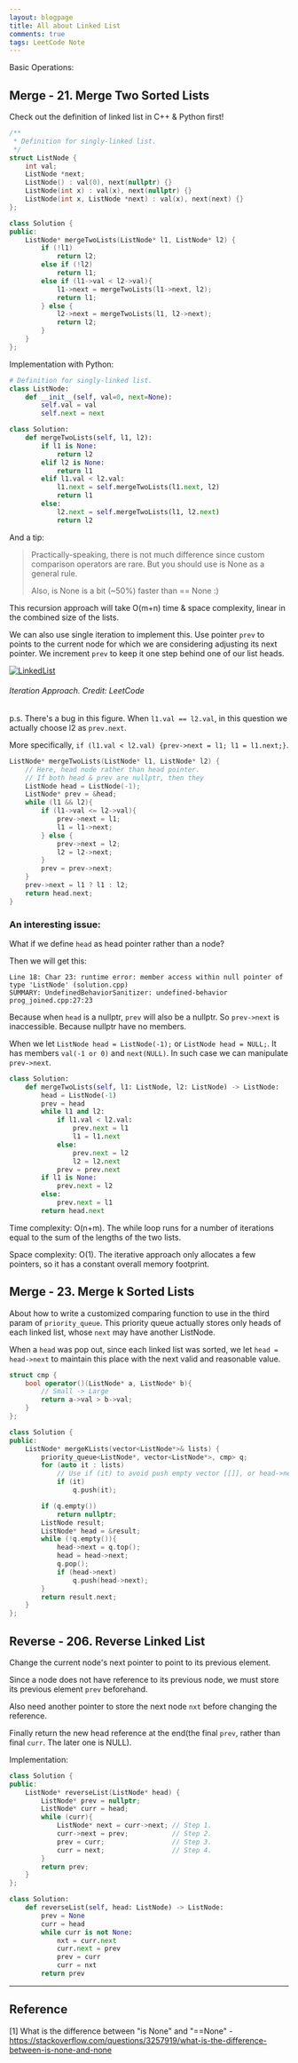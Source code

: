 ```yaml
---
layout: blogpage
title: All about Linked List
comments: true
tags: LeetCode Note
---
```


Basic Operations:
## Merge - 21. Merge Two Sorted Lists ##

Check out the definition of linked list in C++ & Python first!

```cpp
/**
 * Definition for singly-linked list.
 */
struct ListNode {
    int val;
    ListNode *next;
    ListNode() : val(0), next(nullptr) {}
    ListNode(int x) : val(x), next(nullptr) {}
    ListNode(int x, ListNode *next) : val(x), next(next) {}
};

class Solution {
public:
    ListNode* mergeTwoLists(ListNode* l1, ListNode* l2) {
        if (!l1)
            return l2;
        else if (!l2)
            return l1;
        else if (l1->val < l2->val){
            l1->next = mergeTwoLists(l1->next, l2);
            return l1;
        } else {
            l2->next = mergeTwoLists(l1, l2->next);
            return l2;
        }
    }
};
```

Implementation with Python:

```python
# Definition for singly-linked list.
class ListNode:
    def __init__(self, val=0, next=None):
        self.val = val
        self.next = next

class Solution:
    def mergeTwoLists(self, l1, l2):
        if l1 is None:
            return l2
        elif l2 is None:
            return l1
        elif l1.val < l2.val:
            l1.next = self.mergeTwoLists(l1.next, l2)
            return l1
        else:
            l2.next = self.mergeTwoLists(l1, l2.next)
            return l2
```
            
And a tip:

> Practically-speaking, there is not much difference since custom comparison operators are rare. But you should use is None as a general rule.
> 
> Also, is None is a bit (~50%) faster than == None :)

This recursion approach will take O(m+n) time & space complexity, linear in the combined size of the lists.

We can also use single iteration to implement this. Use pointer `prev` to points to the current node for which we are considering adjusting its next pointer.
We increment `prev` to keep it one step behind one of our list heads.

<div class="hovereffect">
    <div class="illustration" >
        <a class="chocolat-image"  href="/images/illustration/2020-12-08/linkedlist.png"><img src="/images/illustration/2020-12-08/linkedlist.png" class="img-responsive" alt="LinkedList"></a>
        <h6>Iteration Approach. Credit: LeetCode</h6>
    </div>
</div>

p.s. There's a bug in this figure. When `l1.val == l2.val`, in this question we actually choose l2 as `prev.next`. 

More specifically, `if (l1.val < l2.val) {prev->next = l1; l1 = l1.next;}`.

```cpp
ListNode* mergeTwoLists(ListNode* l1, ListNode* l2) {
    // Here, head node rather than head pointer.
    // If both head & prev are nullptr, then they
    ListNode head = ListNode(-1);
    ListNode* prev = &head;
    while (l1 && l2){
        if (l1->val <= l2->val){
            prev->next = l1;
            l1 = l1->next;
        } else {
            prev->next = l2;
            l2 = l2->next;
        }
        prev = prev->next;
    }
    prev->next = l1 ? l1 : l2;
    return head.next;
}
```

### An interesting issue: ###

What if we define `head` as head pointer rather than a node?

Then we will get this:

    Line 18: Char 23: runtime error: member access within null pointer of type 'ListNode' (solution.cpp)
    SUMMARY: UndefinedBehaviorSanitizer: undefined-behavior prog_joined.cpp:27:23

Because when `head` is a nullptr, `prev` will also be a nullptr. So `prev->next` is inaccessible. 
Because nullptr have no members. 

When we let `ListNode head = ListNode(-1);` or  `ListNode head = NULL;`. It has members `val(-1 or 0)` and `next(NULL)`. In such case we can manipulate `prev->next`.

    
```python
class Solution:
    def mergeTwoLists(self, l1: ListNode, l2: ListNode) -> ListNode:
        head = ListNode(-1)
        prev = head
        while l1 and l2:
            if l1.val < l2.val:
                prev.next = l1
                l1 = l1.next
            else:
                prev.next = l2
                l2 = l2.next
            prev = prev.next
        if l1 is None:
            prev.next = l2
        else:
            prev.next = l1
        return head.next
```

Time complexity: O(n+m). The while loop runs for a number of iterations equal to the sum of the lengths of the two lists.

Space complexity: O(1). The iterative approach only allocates a few pointers, so it has a constant overall memory footprint. 

## Merge - 23. Merge k Sorted Lists ##

About how to write a customized comparing function to use in the third param of `priority_queue`.
This priority queue actually stores only heads of each linked list, whose `next` may have another ListNode.

When a `head` was pop out, since each linked list was sorted, we let `head = head->next` to maintain this place with 
the next valid and reasonable value.

```cpp
struct cmp {
    bool operator()(ListNode* a, ListNode* b){
        // Small -> Large
        return a->val > b->val;
    }
};

class Solution {
public:
    ListNode* mergeKLists(vector<ListNode*>& lists) {
        priority_queue<ListNode*, vector<ListNode*>, cmp> q;
        for (auto it : lists)
            // Use if (it) to avoid push empty vector [[]], or head->next will be nullptr while q is not empty (has [])
            if (it)
                q.push(it);

        if (q.empty())
            return nullptr;
        ListNode result;
        ListNode* head = &result;
        while (!q.empty()){
            head->next = q.top();
            head = head->next;
            q.pop();
            if (head->next)
                q.push(head->next);
        }
        return result.next;
    }
};
```


## Reverse - 206. Reverse Linked List ##

Change the current node's next pointer to point to its previous element.
 
Since a node does not have reference to its previous node, we must store its previous element `prev` beforehand. 

Also need another pointer to store the next node `nxt` before changing the reference. 

Finally return the new head reference at the end(the final `prev`, rather than final `curr`. The later one is NULL).

Implementation:

```cpp
class Solution {
public:
    ListNode* reverseList(ListNode* head) {
        ListNode* prev = nullptr;
        ListNode* curr = head;
        while (curr){
            ListNode* next = curr->next; // Step 1.
            curr->next = prev;           // Step 2.
            prev = curr;                 // Step 3.
            curr = next;                 // Step 4.
        }
        return prev;
    }
};
```

```python
class Solution:
    def reverseList(self, head: ListNode) -> ListNode:
        prev = None
        curr = head
        while curr is not None:
            nxt = curr.next
            curr.next = prev
            prev = curr
            curr = nxt
        return prev
```


---

## Reference ##
[1] What is the difference between "is None" and "==None" - https://stackoverflow.com/questions/3257919/what-is-the-difference-between-is-none-and-none